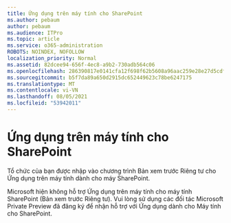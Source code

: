 ```yaml
---
title: Ứng dụng trên máy tính cho SharePoint
ms.author: pebaum
author: pebaum
ms.audience: ITPro
ms.topic: article
ms.service: o365-administration
ROBOTS: NOINDEX, NOFOLLOW
localization_priority: Normal
ms.assetid: 82dcee94-656f-4ec8-a9b2-730adb564c06
ms.openlocfilehash: 286390817e0141cfa12f698f62b5608a96aac259e28e27d5cdf6e0b1a935d752
ms.sourcegitcommit: b5f7da89a650d2915dc652449623c78be6247175
ms.translationtype: MT
ms.contentlocale: vi-VN
ms.lasthandoff: 08/05/2021
ms.locfileid: "53942011"
---
```

# <a name="desktop-app-for-sharepoint"></a>Ứng dụng trên máy tính cho SharePoint

Tổ chức của bạn được nhập vào chương trình Bản xem trước Riêng tư cho Ứng dụng trên máy tính dành cho máy SharePoint.

Microsoft hiện không hỗ trợ Ứng dụng trên máy tính cho máy tính SharePoint (Bản xem trước Riêng tư). Vui lòng sử dụng các đối tác Microsoft Private Preview đã đăng ký để nhận hỗ trợ với Ứng dụng dành cho Máy tính cho SharePoint.

